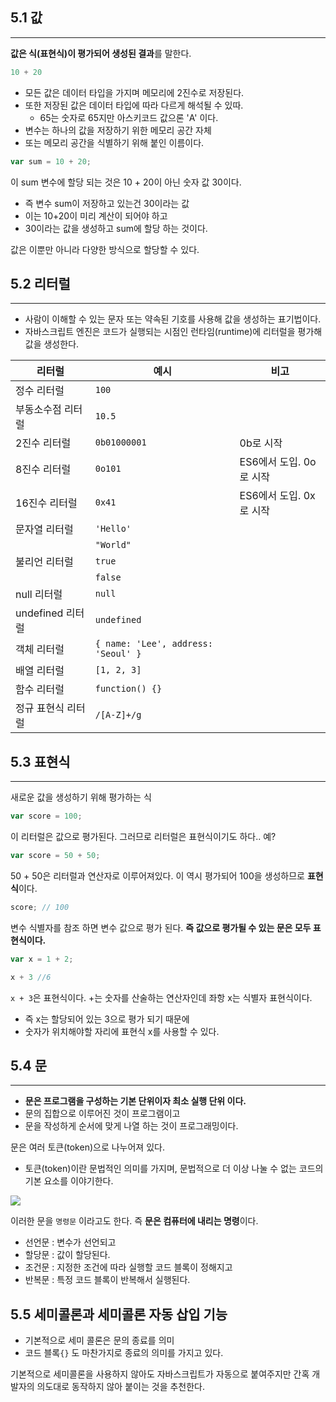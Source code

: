
## 5.1 값
---
**값은 식(표현식)이 평가되어 생성된 결과**를 말한다.

```javascript
10 + 20
```
- 모든 값은 데이터 타입을 가지며 메모리에 2진수로 저장된다.
- 또한 저장된 값은 데이터 타입에 따라 다르게 해석될 수 있따.
	- 65는 숫자로 65지만 아스키코드 값으론 'A' 이다.
- 변수는 하나의 값을 저장하기 위한 메모리 공간 자체
- 또는 메모리 공간을 식별하기 위해 붙인 이름이다.

```javascript
var sum = 10 + 20;
```
이 sum 변수에 할당 되는 것은 10 + 20이 아닌 숫자 값 30이다.
- 즉 변수 sum이 저장하고 있는건 30이라는 값
- 이는 10+20이 미리 계산이 되어야 하고
- 30이라는 값을 생성하고 sum에 할당 하는 것이다.

값은 이뿐만 아니라 다양한 방식으로 할당할 수 있다.

## 5.2 리터럴
---
- 사람이 이해할 수 있는 문자 또는 약속된 기호를 사용해 값을 생성하는 표기법이다.
- 자바스크립트 엔진은 코드가 실행되는 시점인 런타임(runtime)에 리터럴을 평가해 값을 생성한다.

| 리터럴         | 예시            | 비고                  |
|----------------|-----------------|----------------------|
| 정수 리터럴    | `100`           |                      |
| 부동소수점 리터럴 | `10.5`          |                      |
| 2진수 리터럴   | `0b01000001`    | 0b로 시작             |
| 8진수 리터럴   | `0o101`         | ES6에서 도입. 0o로 시작 |
| 16진수 리터럴  | `0x41`          | ES6에서 도입. 0x로 시작 |
| 문자열 리터럴  | `'Hello'`       |                      |
|               | `"World"`       |                      |
| 불리언 리터럴  | `true`          |                      |
|               | `false`         |                      |
| null 리터럴    | `null`          |                      |
| undefined 리터럴 | `undefined`     |                      |
| 객체 리터럴    | `{ name: 'Lee', address: 'Seoul' }` | |
| 배열 리터럴    | `[1, 2, 3]`     |                      |
| 함수 리터럴    | `function() {}` |                      |
| 정규 표현식 리터럴 | `/[A-Z]+/g`    |                      |

## 5.3 표현식
---
새로운 값을 생성하기 위해 평가하는 식
```javascript
var score = 100;
```
이 리터럴은 값으로 평가된다. 그러므로 리터럴은 표현식이기도 하다.. 예?

```javascript
var score = 50 + 50;
```
50 + 50은 리터럴과 연산자로 이루어져있다. 이 역시 평가되어 100을 생성하므로 **표현식**이다.
```javascript
score; // 100
```
변수 식별자를 참조 하면 변수 값으로 평가 된다.
**즉 값으로 평가될 수 있는 문은 모두 표현식이다.**

```javascript
var x = 1 + 2;

x + 3 //6
```
`x + 3`은 표현식이다. +는 숫자를 산술하는 연산자인데 좌항 x는 식별자 표현식이다.
- 즉 x는 할당되어 있는 3으로 평가 되기 때문에
- 숫자가 위치해야할 자리에 표현식 x를 사용할 수 있다.

## 5.4 문
---
- **문은 프로그램을 구성하는 기본 단위이자 최소 실행 단위 이다.**
- 문의 집합으로 이루어진 것이 프로그램이고
- 문을 작성하게 순서에 맞게 나열 하는 것이 프로그래밍이다.

문은 여러 토큰(token)으로 나누어져 있다.
- 토큰(token)이란 문법적인 의미를 가지며, 문법적으로 더 이상 나눌 수 없는 코드의 기본 요소를 이야기한다.

![](https://i.imgur.com/N1MAxWp.png)

이러한 문을 `명령문` 이라고도 한다. 즉 **문은 컴퓨터에 내리는 명령**이다.
- 선언문 : 변수가 선언되고
- 할당문 : 값이 할당된다.
- 조건문 : 지정한 조건에 따라 실행할 코드 블록이 정해지고
- 반복문 : 특정 코드 블록이 반복해서 실행된다.

## 5.5 세미콜론과 세미콜론 자동 삽입 기능

- 기본적으로 세미 콜론은 문의 종료를 의미
- 코드 블록`{}` 도 마찬가지로 종료의 의미를 가지고 있다.

기본적으로 세미콜론을 사용하지 않아도 자바스크립트가 자동으로 붙여주지만 간혹 개발자의 의도대로 동작하지 않아 붙이는 것을 추천한다.



